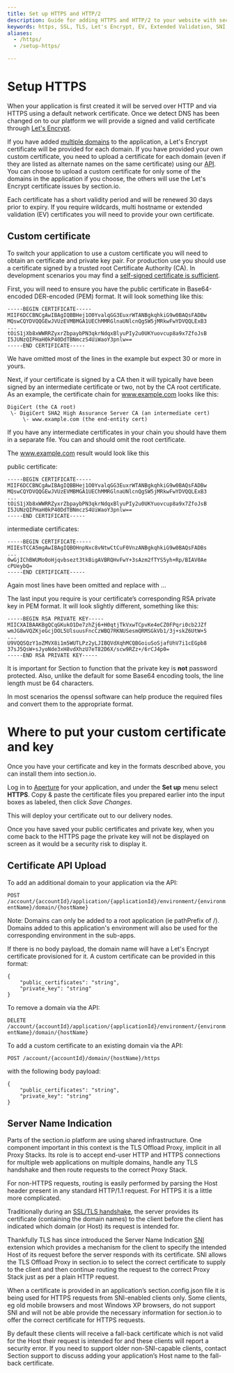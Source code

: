 ```yaml
---
title: Set up HTTPS and HTTP/2
description: Guide for adding HTTPS and HTTP/2 to your website with section.io using your own certificate or using our automated SSL certificates.
keywords: https, SSL, TLS, Let's Encrypt, EV, Extended Validation, SNI, Server Name Indication, website security, content delivery network, CDN
aliases:
  - /https/
  - /setup-https/

---
```


Setup HTTPS
=====
When your application is first created it will be served over HTTP and via HTTPS using a default network certificate. Once we detect DNS has been changed on to our platform we will provide a signed and valid certificate through [Let's Encrypt](https://letsencrypt.org/).

If you have added [multiple domains](/docs/change-dns/#multiple-domains) to the application, a Let's Encrypt certificate will be provided for each domain. If you have provided your own custom certificate, you need to upload a certificate for each domain (even if they are listed as alternate names on the same certificate) using our [API](#certificate-api-upload). You can choose to upload a custom certificate for only some of the domains in the application if you choose, the others will use the Let's Encrypt certificate issues by section.io.

Each certificate has a short validity period and will be renewed 30 days prior to expiry. If you require wildcards, multi hostname or extended validation (EV) certificates you will need to provide your own certificate.

Custom certificate
------------------
To switch your application to use a custom certificate you will need to obtain an certificate and private key pair. For production use you should use a certificate signed by a trusted root Certificate Authority (CA). In development scenarios you may find a [self-signed certificate is sufficient](https://info.ssl.com/ssl-made-easy-for-beginners/).

First, you will need to ensure you have the public certificate in Base64-encoded DER-encoded (PEM) format. It will look something like this:

    -----BEGIN CERTIFICATE-----
    MIIF6DCCBNCgAwIBAgIQBBHej1O0YvalqGG3EuxrWTANBgkqhkiG9w0BAQsFADBw
    MQswCQYDVQQGEwJVUzEVMBMGA1UEChMMRGlnaUNlcnQgSW5jMRkwFwYDVQQLExB3
    ...
    tOiS1jXb8xWWRRZyxrZbpaybPN3qkrNdqxBlyuPIy2u0UKYuovcup8a9x7ZfoJsB
    I5JUNzQIPHaH0kP40DdTBNmczS4UiWaoY3pnlw==
    -----END CERTIFICATE-----

We have omitted most of the lines in the example but expect 30 or more in yours.

Next, if your certificate is signed by a CA then it will typically have been signed by an intermediate certificate or two, not by the CA root certificate. As an example, the certificate chain for www.example.com looks like this:

    DigiCert (the CA root)
     \- DigiCert SHA2 High Assurance Server CA (an intermediate cert)
         \- www.example.com (the end-entity cert)

If you have any intermediate certificates in your chain you should have them in a separate file. You can and should omit the root certificate.

The www.example.com result would look like this

public certificate:

    -----BEGIN CERTIFICATE-----
    MIIF6DCCBNCgAwIBAgIQBBHej1O0YvalqGG3EuxrWTANBgkqhkiG9w0BAQsFADBw
    MQswCQYDVQQGEwJVUzEVMBMGA1UEChMMRGlnaUNlcnQgSW5jMRkwFwYDVQQLExB3
    ...
    tOiS1jXb8xWWRRZyxrZbpaybPN3qkrNdqxBlyuPIy2u0UKYuovcup8a9x7ZfoJsB
    I5JUNzQIPHaH0kP40DdTBNmczS4UiWaoY3pnlw==
    -----END CERTIFICATE-----

intermediate certificates:

    -----BEGIN CERTIFICATE-----
    MIIEsTCCA5mgAwIBAgIQBOHnpNxc8vNtwCtCuF0VnzANBgkqhkiG9w0BAQsFADBs
    ...
    0wGjIChBWUMo0oHjqvbsezt3tkBigAVBRQHvFwY+3sAzm2fTYS5yh+Rp/BIAV0Ae
    cPUeybQ=
    -----END CERTIFICATE-----

Again most lines have been omitted and replace with ...

The last input you require is your certificate’s corresponding RSA private key in PEM format. It will look slightly different, something like this:

    -----BEGIN RSA PRIVATE KEY-----
    MIICXAIBAAKBgQCqGKukO1De7zhZj6+H0qtjTkVxwTCpvKe4eCZ0FPqri0cb2JZf
    wmJG8wVQZKjeGcjDOL5UlsuusFncCzWBQ7RKNUSesmQRMSGkVb1/3j+skZ6UtW+5
    ...
    U9VQQSQzY1oZMVX8i1m5WUTLPz2yLJIBQVdXqhMCQBGoiuSoSjafUhV7i1cEGpb8
    37sJ5QsW+sJyoNde3xH8vdXhzU7eT82D6X/scw9RZz+/6rCJ4p0=
    -----END RSA PRIVATE KEY-----

It is important for Section to function that the private key is **not** password protected. Also, unlike the default for some Base64 encoding tools, the line length must be 64 characters.

In most scenarios the openssl software can help produce the required files and convert them to the appropriate format.

Where to put your custom certificate and key
============================================

Once you have your certificate and key in the formats described above, you can install them into section.io.

Log in to [Aperture](https://aperture.section.io) for your application, and under the **Set up** menu select **HTTPS**. Copy & paste the certificate files you prepared earlier into the input boxes as labeled, then click *Save Changes*.

This will deploy your certificate out to our delivery nodes.

Once you have saved your public certificates and private key, when you come back to the HTTPS page the private key will not be displayed on screen as it would be a security risk to display it.

Certificate API Upload
----------------------

To add an additional domain to your application via the API:

`POST /account/{accountId}/application/{applicationId}/environment/{environmentName}/domain/{hostName}`

Note: Domains can only be added to a root application (ie pathPrefix of /). Domains added to this application's environment will also be used for the corresponding environment in the sub-apps.

If there is no body payload, the domain name will have a Let's Encrypt certificate provisioned for it. A custom certificate can be provided in this format:

    {
        "public_certificates": "string",
        "private_key": "string"
    }


To remove a domain via the API:

`DELETE /account/{accountId}/application/{applicationId}/environment/{environmentName}/domain/{hostName}`

To add a custom certificate to an existing domain via the API:

`POST /account/{accountId}/domain/{hostName}/https`

with the following body payload:


    {
        "public_certificates": "string",
        "private_key": "string"
    }


Server Name Indication
----------------------

Parts of the section.io platform are using shared infrastructure. One component important in this context is the TLS Offload Proxy, implicit in all Proxy Stacks. Its role is to accept end-user HTTP and HTTPS connections for multiple web applications on multiple domains, handle any TLS handshake and then route requests to the correct Proxy Stack.

For non-HTTPS requests, routing is easily performed by parsing the Host header present in any standard HTTP/1.1 request. For HTTPS it is a little more complicated.

Traditionally during an [SSL/TLS handshake](https://developer.mozilla.org/en-US/docs/Introduction_to_SSL#The_SSL_Handshake), the server provides its certificate (containing the domain names) to the client before the client has indicated which domain (or Host) its request is intended for.

Thankfully TLS has since introduced the Server Name Indication [SNI](http://en.wikipedia.org/wiki/Server_Name_Indication) extension which provides a mechanism for the client to specify the intended Host of its request before the server responds with its certificate. SNI allows the TLS Offload Proxy in section.io to select the correct certificate to supply to the client and then continue routing the request to the correct Proxy Stack just as per a plain HTTP request.

When a certificate is provided in an application’s section.config.json file it is being used for HTTPS requests from SNI-enabled clients only. Some clients, eg old mobile browsers and most Windows XP browsers, do not support SNI and will not be able provide the necessary information for section.io to offer the correct certificate for HTTPS requests.

By default these clients will receive a fall-back certificate which is not valid for the Host their request is intended for and these clients will report a security error. If you need to support older non-SNI-capable clients, contact Section support to discuss adding your application’s Host name to the fall-back certificate.
